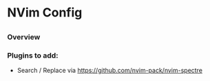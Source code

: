 # NVim Config

##

### Overview

### Plugins to add:
- Search / Replace via https://github.com/nvim-pack/nvim-spectre

